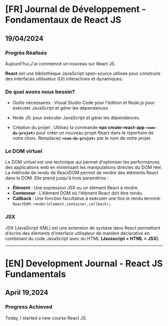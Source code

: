 # [FR] Journal de Développement - Fondamentaux de React JS

## 19/04/2024

### Progrès Réalisés

Aujourd'hui,J'ai commencé un nouveau sur React JS.

**React** est une bibliothèque JavaScript open-source utilisée pour construire des interfaces utilisateur (UI) interactives et dynamiques.

### De quoi avons nous besoin?

- Outils nécessaires : Visual Studio Code pour l'édition et Node.js pour exécuter JavaScript et gérer les dépendances.

- Node JS: pour exécuter JavaScript et gérer les dépendances.

- Création du projet : Utilisez la commande **npx create-react-app `<nom-du-projet>`** pour créer un nouveau projet React dans le répertoire de votre choix. Remplacez **`<nom-du-projet>`** par le nom de votre projet.

### Le DOM virtuel

Le DOM virtuel est une technique qui permet d'optimiser les performances des applications web en minimisant les manipulations directes du DOM réel.
La méthode de rendu de ReactDOM permet de rendre des éléments React dans le DOM. Elle prend jusqu'à trois paramètres :

- **Élément** : Une expression JSX ou un élément React à rendre.
- **Conteneur** : L'élément DOM où l'élément React doit être rendu.
- **Callback** : Une fonction facultative à exécuter une fois le rendu terminé.
  `ReactDOM.render(element,container,callback);`

### JSX

JSX (JavaScript XML) est une extension de syntaxe dans React permettant d'écrire des éléments d'interface utilisateur de manière déclarative en combinant du code JavaScript avec du HTML **(Javascript + HTML = JSX)**.

---

# [EN] Development Journal - React JS Fundamentals

## April 19,2024

### Progress Achieved

Today, I started a new course React JS.

